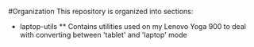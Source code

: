 #Organization
This repository is organized into sections:
* laptop-utils
** Contains utilities used on my Lenovo Yoga 900 to deal with converting between 'tablet' and 'laptop' mode
